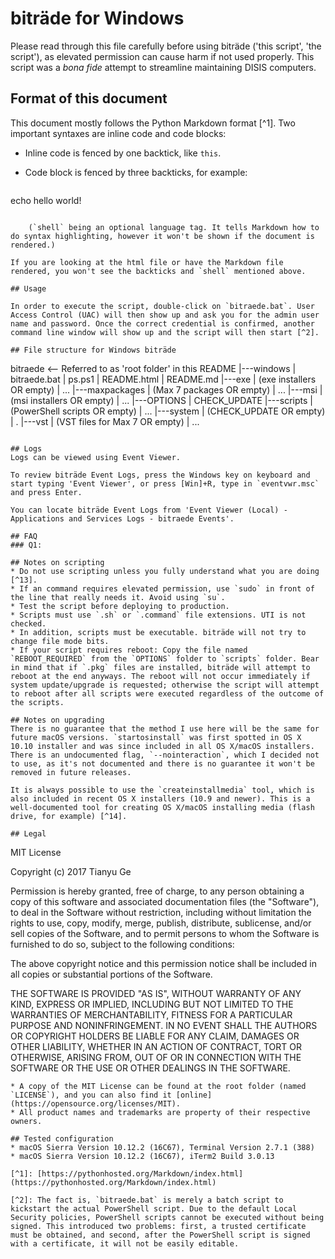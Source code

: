 # biträde for Windows

Please read through this file carefully before using biträde ('this script', 'the script'), as elevated permission can cause harm if not used properly. This script was a _bona fide_ attempt to streamline maintaining DISIS computers.

## Format of this document
This document mostly follows the Python Markdown format [^1]. Two important syntaxes are inline code and code blocks:

* Inline code is fenced by one backtick, like `this`.
* Code block is fenced by three backticks, for example:

    ```shell
echo hello world!
```

    (`shell` being an optional language tag. It tells Markdown how to do syntax highlighting, however it won't be shown if the document is rendered.)
    
If you are looking at the html file or have the Markdown file rendered, you won't see the backticks and `shell` mentioned above.

## Usage

In order to execute the script, double-click on `bitraede.bat`. User Access Control (UAC) will then show up and ask you for the admin user name and password. Once the correct credential is confirmed, another command line window will show up and the script will then start [^2].

## File structure for Windows biträde
```
bitraede	<-- Referred to as 'root folder' in this README
|---windows
    |   bitraede.bat
    |   ps.ps1
    |   README.html
    |   README.md
    |---exe
        |   (exe installers OR empty)
        |   ...
    |---maxpackages
        |   (Max 7 packages OR empty)
        |   ...
    |---msi
        |   (msi installers OR empty)
        |   ...
    |---OPTIONS
        |   CHECK_UPDATE
    |---scripts
        |   (PowerShell scripts OR empty)
        |   ...
    |---system
        |   (CHECK_UPDATE OR empty)
        |   .
    |---vst
        |   (VST files for Max 7 OR empty)
        |	 ...
```

## Logs
Logs can be viewed using Event Viewer.

To review biträde Event Logs, press the Windows key on keyboard and start typing 'Event Viewer', or press [Win]+R, type in `eventvwr.msc` and press Enter.

You can locate biträde Event Logs from 'Event Viewer (Local) - Applications and Services Logs - bitraede Events'.

## FAQ
### Q1: 

## Notes on scripting
* Do not use scripting unless you fully understand what you are doing [^13].
* If an command requires elevated permission, use `sudo` in front of the line that really needs it. Avoid using `su`. 
* Test the script before deploying to production.
* Scripts must use `.sh` or `.command` file extensions. UTI is not checked.
* In addition, scripts must be executable. biträde will not try to change file mode bits.
* If your script requires reboot: Copy the file named `REBOOT_REQUIRED` from the `OPTIONS` folder to `scripts` folder. Bear in mind that if `.pkg` files are installed, biträde will attempt to reboot at the end anyways. The reboot will not occur immediately if system update/upgrade is requested; otherwise the script will attempt to reboot after all scripts were executed regardless of the outcome of the scripts.

## Notes on upgrading
There is no guarantee that the method I use here will be the same for future macOS versions. `startosinstall` was first spotted in OS X 10.10 installer and was since included in all OS X/macOS installers. There is an undocumented flag, `--nointeraction`, which I decided not to use, as it's not documented and there is no guarantee it won't be removed in future releases. 

It is always possible to use the `createinstallmedia` tool, which is also included in recent OS X installers (10.9 and newer). This is a well-documented tool for creating OS X/macOS installing media (flash drive, for example) [^14]. 

## Legal
```
MIT License

Copyright (c) 2017 Tianyu Ge

Permission is hereby granted, free of charge, to any person obtaining a copy
of this software and associated documentation files (the "Software"), to deal
in the Software without restriction, including without limitation the rights
to use, copy, modify, merge, publish, distribute, sublicense, and/or sell
copies of the Software, and to permit persons to whom the Software is
furnished to do so, subject to the following conditions:

The above copyright notice and this permission notice shall be included in all
copies or substantial portions of the Software.

THE SOFTWARE IS PROVIDED "AS IS", WITHOUT WARRANTY OF ANY KIND, EXPRESS OR
IMPLIED, INCLUDING BUT NOT LIMITED TO THE WARRANTIES OF MERCHANTABILITY,
FITNESS FOR A PARTICULAR PURPOSE AND NONINFRINGEMENT. IN NO EVENT SHALL THE
AUTHORS OR COPYRIGHT HOLDERS BE LIABLE FOR ANY CLAIM, DAMAGES OR OTHER
LIABILITY, WHETHER IN AN ACTION OF CONTRACT, TORT OR OTHERWISE, ARISING FROM,
OUT OF OR IN CONNECTION WITH THE SOFTWARE OR THE USE OR OTHER DEALINGS IN THE
SOFTWARE.
```
* A copy of the MIT License can be found at the root folder (named `LICENSE`), and you can also find it [online](https://opensource.org/licenses/MIT). 
* All product names and trademarks are property of their respective owners. 

## Tested configuration
* macOS Sierra Version 10.12.2 (16C67), Terminal Version 2.7.1 (388)
* macOS Sierra Version 10.12.2 (16C67), iTerm2 Build 3.0.13

[^1]: [https://pythonhosted.org/Markdown/index.html](https://pythonhosted.org/Markdown/index.html)

[^2]: The fact is, `bitraede.bat` is merely a batch script to kickstart the actual PowerShell script. Due to the default Local Security policies, PowerShell scripts cannot be executed without being signed. This introduced two problems: first, a trusted certificate must be obtained, and second, after the PowerShell script is signed with a certificate, it will not be easily editable. 